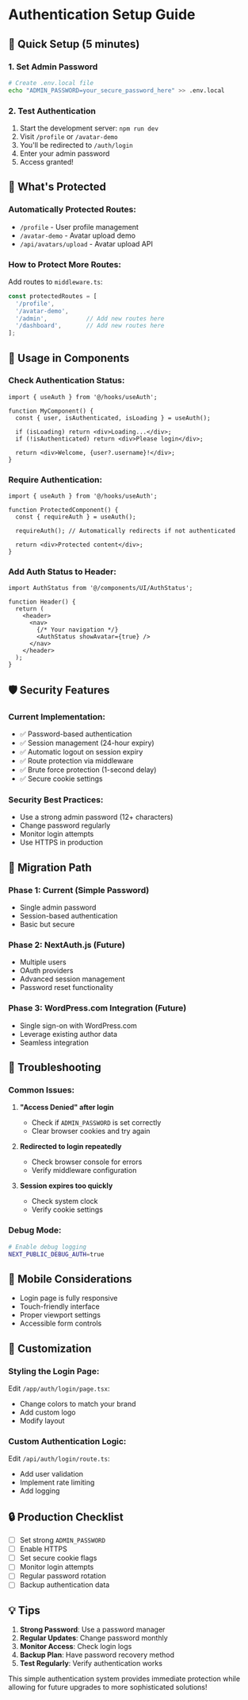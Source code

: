 # Authentication Setup Guide

## 🚀 Quick Setup (5 minutes)

### 1. Set Admin Password
```bash
# Create .env.local file
echo "ADMIN_PASSWORD=your_secure_password_here" >> .env.local
```

### 2. Test Authentication
1. Start the development server: `npm run dev`
2. Visit `/profile` or `/avatar-demo`
3. You'll be redirected to `/auth/login`
4. Enter your admin password
5. Access granted!

## 🔐 What's Protected

### Automatically Protected Routes:
- `/profile` - User profile management
- `/avatar-demo` - Avatar upload demo
- `/api/avatars/upload` - Avatar upload API

### How to Protect More Routes:
Add routes to `middleware.ts`:
```typescript
const protectedRoutes = [
  '/profile',
  '/avatar-demo',
  '/admin',           // Add new routes here
  '/dashboard',       // Add new routes here
];
```

## 🎯 Usage in Components

### Check Authentication Status:
```tsx
import { useAuth } from '@/hooks/useAuth';

function MyComponent() {
  const { user, isAuthenticated, isLoading } = useAuth();
  
  if (isLoading) return <div>Loading...</div>;
  if (!isAuthenticated) return <div>Please login</div>;
  
  return <div>Welcome, {user?.username}!</div>;
}
```

### Require Authentication:
```tsx
import { useAuth } from '@/hooks/useAuth';

function ProtectedComponent() {
  const { requireAuth } = useAuth();
  
  requireAuth(); // Automatically redirects if not authenticated
  
  return <div>Protected content</div>;
}
```

### Add Auth Status to Header:
```tsx
import AuthStatus from '@/components/UI/AuthStatus';

function Header() {
  return (
    <header>
      <nav>
        {/* Your navigation */}
        <AuthStatus showAvatar={true} />
      </nav>
    </header>
  );
}
```

## 🛡️ Security Features

### Current Implementation:
- ✅ Password-based authentication
- ✅ Session management (24-hour expiry)
- ✅ Automatic logout on session expiry
- ✅ Route protection via middleware
- ✅ Brute force protection (1-second delay)
- ✅ Secure cookie settings

### Security Best Practices:
- Use a strong admin password (12+ characters)
- Change password regularly
- Monitor login attempts
- Use HTTPS in production

## 🔄 Migration Path

### Phase 1: Current (Simple Password)
- Single admin password
- Session-based authentication
- Basic but secure

### Phase 2: NextAuth.js (Future)
- Multiple users
- OAuth providers
- Advanced session management
- Password reset functionality

### Phase 3: WordPress.com Integration (Future)
- Single sign-on with WordPress.com
- Leverage existing author data
- Seamless integration

## 🚨 Troubleshooting

### Common Issues:

1. **"Access Denied" after login**
   - Check if `ADMIN_PASSWORD` is set correctly
   - Clear browser cookies and try again

2. **Redirected to login repeatedly**
   - Check browser console for errors
   - Verify middleware configuration

3. **Session expires too quickly**
   - Check system clock
   - Verify cookie settings

### Debug Mode:
```bash
# Enable debug logging
NEXT_PUBLIC_DEBUG_AUTH=true
```

## 📱 Mobile Considerations

- Login page is fully responsive
- Touch-friendly interface
- Proper viewport settings
- Accessible form controls

## 🎨 Customization

### Styling the Login Page:
Edit `/app/auth/login/page.tsx`:
- Change colors to match your brand
- Add custom logo
- Modify layout

### Custom Authentication Logic:
Edit `/api/auth/login/route.ts`:
- Add user validation
- Implement rate limiting
- Add logging

## 🔒 Production Checklist

- [ ] Set strong `ADMIN_PASSWORD`
- [ ] Enable HTTPS
- [ ] Set secure cookie flags
- [ ] Monitor login attempts
- [ ] Regular password rotation
- [ ] Backup authentication data

## 💡 Tips

1. **Strong Password**: Use a password manager
2. **Regular Updates**: Change password monthly
3. **Monitor Access**: Check login logs
4. **Backup Plan**: Have password recovery method
5. **Test Regularly**: Verify authentication works

This simple authentication system provides immediate protection while allowing for future upgrades to more sophisticated solutions!